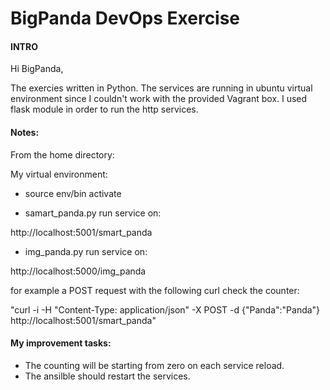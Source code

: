 # BigPanda DevOps Exercise
#### INTRO
Hi BigPanda, 

The exercies written in Python. The services are running in ubuntu virtual environment since I couldn't work with the provided Vagrant box.
I used flask module in order to run the http services.

#### Notes:

From the home directory:

My virtual environment:
* source env/bin activate

* samart_panda.py run service on:

http://localhost:5001/smart_panda

* img_panda.py run service on:

http://localhost:5000/img_panda


for example a POST request with the following curl check the counter:

"curl -i -H "Content-Type: application/json" -X POST -d {"Panda":"Panda"} http://localhost:5001/smart_panda"

#### My improvement tasks:

* The counting will be starting from zero on each service reload.
* The ansilble should restart the services.







